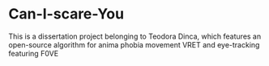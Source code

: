 # Can-I-scare-You
This is a dissertation project belonging to Teodora Dinca, which features an open-source algorithm for anima phobia movement VRET and eye-tracking featuring F0VE
